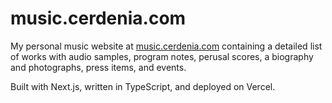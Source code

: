# music.cerdenia.com

My personal music website at [music.cerdenia.com](https://music.cerdenia.com) containing a detailed list of works with audio samples, program notes, perusal scores, a biography and photographs, press items, and events. 

Built with Next.js, written in TypeScript, and deployed on Vercel.